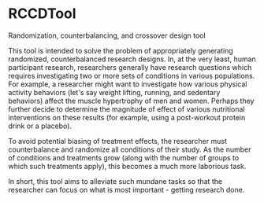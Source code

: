 # RCCDTool
Randomization, counterbalancing, and crossover design tool

This tool is intended to solve the problem of appropriately generating randomized, counterbalanced research designs. In, at the very least, human participant research, researchers generally have research questions which requires investigating two or more sets of conditions in various populations. For example, a researcher might want to investigate how various physical activity behaviors (let's say weight lifting, running, and sedentary behaviors) affect the muscle hypertrophy of men and women. Perhaps they further decide to determine the magnitude of effect of various nutritional interventions on these results (for example, using a post-workout protein drink or a placebo). 

To avoid potential biasing of treatment effects, the researcher must counterbalance and randomize all conditions of their study. As the number of conditions and treatments grow (along with the number of groups to which such treatments apply), this becomes a much more laborious task. 

In short, this tool aims to alleviate such mundane tasks so that the researcher can focus on what is most important - getting research done.

